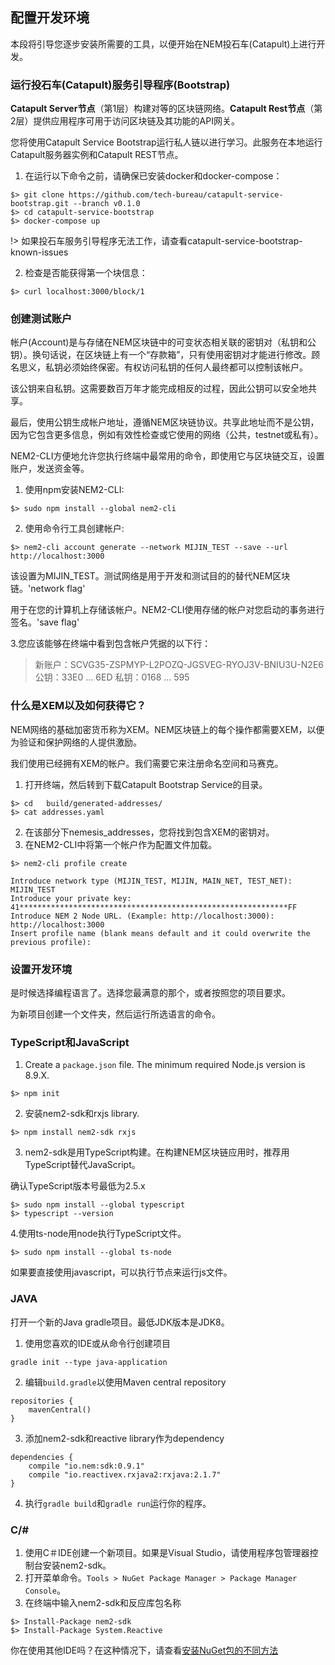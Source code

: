## 配置开发环境

本段将引导您逐步安装所需要的工具，以便开始在NEM投石车(Catapult)上进行开发。

### 运行投石车(Catapult)服务引导程序(Bootstrap)

**Catapult Server节点**（第1层）构建对等的区块链网络。**Catapult Rest节点**（第2层）提供应用程序可用于访问区块链及其功能的API网关。

您将使用Catapult Service Bootstrap运行私人链以进行学习。此服务在本地运行Catapult服务器实例和Catapult REST节点。

1. 在运行以下命令之前，请确保已安装docker和docker-compose：

``` 
$> git clone https://github.com/tech-bureau/catapult-service-bootstrap.git --branch v0.1.0
$> cd catapult-service-bootstrap  
$> docker-compose up
```

!> 如果投石车服务引导程序无法工作，请查看catapult-service-bootstrap-known-issues

2. 检查是否能获得第一个块信息：

```
$> curl localhost:3000/block/1
```

### 创建测试账户

帐户(Account)是与存储在NEM区块链中的可变状态相关联的密钥对（私钥和公钥）。换句话说，在区块链上有一个“存款箱”，只有使用密钥对才能进行修改。顾名思义，私钥必须始终保密。有权访问私钥的任何人最终都可以控制该帐户。

该公钥来自私钥。这需要数百万年才能完成相反的过程，因此公钥可以安全地共享。

最后，使用公钥生成帐户地址，遵循NEM区块链协议。共享此地址而不是公钥，因为它包含更多信息，例如有效性检查或它使用的网络（公共，testnet或私有）。

NEM2-CLI方便地允许您执行终端中最常用的命令，即使用它与区块链交互，设置账户，发送资金等。

1. 使用npm安装NEM2-CLI:

```
$> sudo npm install --global nem2-cli
```

2. 使用命令行工具创建帐户:

```
$> nem2-cli account generate --network MIJIN_TEST --save --url http://localhost:3000
```

该设置为MIJIN_TEST。测试网络是用于开发和测试目的的替代NEM区块链。'network flag'

用于在您的计算机上存储该帐户。NEM2-CLI使用存储的帐户对您启动的事务进行签名。'save flag'

3.您应该能够在终端中看到包含帐户凭据的以下行：

> 新账户：SCVG35-ZSPMYP-L2POZQ-JGSVEG-RYOJ3V-BNIU3U-N2E6
> 公钥：33E0 ... 6ED
> 私钥：0168 ... 595

### 什么是XEM以及如何获得它？

NEM网络的基础加密货币称为XEM。NEM区块链上的每个操作都需要XEM，以便为验证和保护网络的人提供激励。

我们使用已经拥有XEM的帐户。我们需要它来注册命名空间和马赛克。

1. 打开终端，然后转到下载Catapult Bootstrap Service的目录。
```
$> cd   build/generated-addresses/ 
$> cat addresses.yaml
```

2. 在该部分下nemesis_addresses，您将找到包含XEM的密钥对。
3. 在NEM2-CLI中将第一个帐户作为配置文件加载。

```
$> nem2-cli profile create 

Introduce network type (MIJIN_TEST, MIJIN, MAIN_NET, TEST_NET): MIJIN_TEST
Introduce your private key: 41************************************************************FF
Introduce NEM 2 Node URL. (Example: http://localhost:3000): http://localhost:3000
Insert profile name (blank means default and it could overwrite the previous profile):
```

### 设置开发环境
是时候选择编程语言了。选择您最满意的那个，或者按照您的项目要求。

为新项目创建一个文件夹，然后运行所选语言的命令。

### TypeScript和JavaScript

1. Create a `package.json` file. The minimum required Node.js version is 8.9.X.

```
$> npm init
```

2. 安装nem2-sdk和rxjs library.

```
$> npm install nem2-sdk rxjs
```

3. nem2-sdk是用TypeScript构建。在构建NEM区块链应用时，推荐用TypeScript替代JavaScript。

确认TypeScript版本号最低为2.5.x

```
$> sudo npm install --global typescript
$> typescript --version
```

4.使用ts-node用node执行TypeScript文件。

```
$> sudo npm install --global ts-node
```

如果要直接使用javascript，可以执行节点来运行js文件。

### JAVA
打开一个新的Java gradle项目。最低JDK版本是JDK8。

1. 使用您喜欢的IDE或从命令行创建项目

```
gradle init --type java-application
```

2. 编辑`build.gradle`以使用Maven central repository

```
repositories {
    mavenCentral()
}
```

3. 添加nem2-sdk和reactive library作为dependency

```
dependencies {
    compile "io.nem:sdk:0.9.1"
    compile "io.reactivex.rxjava2:rxjava:2.1.7"
}
```

4. 执行`gradle build`和`gradle run`运行你的程序。

### C/#

1. 使用C＃IDE创建一个新项目。如果是Visual Studio，请使用程序包管理器控制台安装nem2-sdk。
2. 打开菜单命令。`Tools > NuGet Package Manager > Package Manager Console`。
3. 在终端中输入nem2-sdk和反应库包名称

```
$> Install-Package nem2-sdk 
$> Install-Package System.Reactive
```

你在使用其他IDE吗？在这种情况下，请查看[安装NuGet包的不同方法](https://docs.microsoft.com/en-us/nuget/consume-packages/ways-to-install-a-package)
